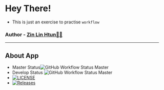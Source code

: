 # Hey There!
- This is just an exercise to practise `workflow`

### Author - [Zin Lin Htun👨🏻](https://github.com/zin-lin)

<hr/>

## About App

- Master Status![GitHub Workflow Status Master](https://img.shields.io/github/actions/workflow/status/zin-lin/TheWorld/main.yml)
- Develop Status ![GitHub Workflow Status Master](https://img.shields.io/github/actions/workflow/status/zin-lin/TheWorld/main.yml)
- [![LICENSE](https://img.shields.io/github/license/zin-lin/TheWorld.svg?style=flat-square)](https://github.com/zin-lin/TheWorld/blob/main/LICENCE)
- [![Releases](https://img.shields.io/github/release/zin-lin/TheWorld/all.svg?style=flat-square)](https://github.com/zin-lin/TheWorld/releases)